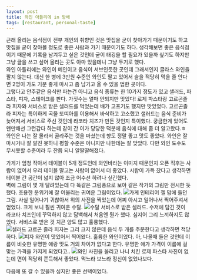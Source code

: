 ```yaml
---
layout: post
title: 와인 아틀리에 in 방배
tags: [restaurant, personal-taste]
---
```

근래 올리는 음식점이 전부 개인의 취향인 것은 맛집을 굳이 찾아가기 때문이기도 하고 맛집을 굳이 찾아볼 정도로 좋은 사람과 가기 때문이기도 하다. 생각해보면 좋은 음식점이기 때문에 기록을 남겨두고 싶은 것인데 굳이 태깅을 할 필요가 있을까 싶기도 하지만 그냥 글을 쓰고 싶어 올리는 곳도 아마 있을테니 그냥 두기로 했다.    
와인 아틀리에는 와인이 메인이고 음식이 서브인듯한 곳인데 그래서인지 글라스 와인을 팔지 않는다. 대신 한 병에 3만원 수준인 와인도 팔고 있어서 술을 적당히 먹을 줄 안다면 2명이 가도 기분 좋게 마시고 좀 남기고 올 수 있을 법한 곳이다.    
그렇다고 안주같은 음식만 파는건 아니고 음식 종류는 한 10가지 정도가 있고 샐러드, 파스타, 피자, 스테이크를 판다. 가짓수는 얼마 안되지만 맛있다! 로제 파스타랑 고르곤졸라 피자와 서비스로 받은 샐러드를 먹었는데 배가 고프기도 했지만 맛있었다. 고르곤졸라 피자는 특이하게 곡물 또띠아를 이용해서 바삭하고 고소했고 샐러드는 음식 준비가 늦어져서 서비스로 주신 것인데 라코타 치즈가 만든 것인지 특이했다. 궁금한게 있어도 왠만해선 그런갑다 하는데 같이 간 이가 당당한 덕분에 음식에 대해 좀 더 알고왔다.ㅎ    
와인은 나는 잘 몰라서 골라주는 것을 마셨는데 향도 정말 좋고 맛도 좋았다. 와인은 잘 마시거나 잘 알진 못하니 평할 수준은 아니지만 나한테는 잘 맞았다. 다만 와인 도수도 무시못할 수준이라 두 잔쯤 되니 알딸딸해졌다.   

가게가 엄청 작아서 테이블이 5개 정도인데 와인바라는 이미지 때문인지 오픈 직후는 사람이 없어서 우리 테이블 말고는 사람이 없어서 더 좋았다. 시람이 가득 찼다고 생각하면 테이블 간 공간이 넓지 않아 조금 어수선 하려나 싶긴했다.   
벽에 그림이 몇 개 달려있는데 다 똑같은 그림풍으로 보아 같은 작가의 그림만 전시한 듯했다. 조용한 분위기에 잘 어울리는 귀여운 그림이었다. 
![가게 인테리어](http://lh3.googleusercontent.com/-sYA07lnw3XY/VlpKn1KX0VI/AAAAAAAAAbg/AQSswe1S3wo/s1280/upload_-1.jpg)
젤 맘에 들던 그림. 사실 일어나기 귀찮아서 위의 사진을 찍었는데 어찌 아시고 일어나서 찍어주셔서 얻었다. 크게 보니 훨씬 귀여운 수달. 
![수달](http://lh3.googleusercontent.com/-eIC-YHUtzK4/VlpKoxR1tpI/AAAAAAAAAbo/v55VHuLtWgY/s1280/upload_-1.jpg)
서비스로 받은 샐러드. 수저에 담긴 것이 라코타 치즈인데 꾸덕하지 않고 담백해서 처음엔 뭔가 했다. 심지어 그리 느끼하지도 않았다. 서비스로 받은 것 치곤 양도 많고 훌륭했다.  
![샐러드](http://lh3.googleusercontent.com/-wM60dbyIS5A/VlpKjzsHyFI/AAAAAAAAAbI/cGT7EIf0Iz0/s1280/upload_-1.jpg) 
고르곤 졸라 피자는 그리 크지 않은데 음식 두 개를 주문한다고 생각하면 적당하다. 
![피자](http://lh3.googleusercontent.com/-rqkQ4S2jSj0/VlpKl2lhF1I/AAAAAAAAAbQ/t_sZP3az1xw/s1280/upload_-1.jpg)
와인이 맛있어서 찍어왔다. 훌륭한 와인이었다. 아, 나올때 들은 것인데 이름이 비슷한 유명한 애랑 맛도 거의 차이가 없다고 한다. 유명한 애가 가격이 이름에 걸맞는 가격을 가지게 되었다고..
![와인](http://lh3.googleusercontent.com/-8oRr-f89SSU/VlpKk_R1a5I/AAAAAAAAAbE/rkj23ji9uSs/s1280/upload_-1.jpg)
사진을 올리고 나니 치킨 로제 파스타 사진이 없는데 면이 적당히 쫀득해서 좋았다. 먹느라 보느라 정신이 없었나보다.     

다음에 또 갈 수 있을까 싶지만 좋은 선택이었다.